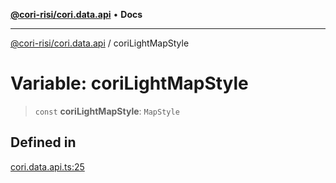 [**@cori-risi/cori.data.api**](../README.md) • **Docs**

***

[@cori-risi/cori.data.api](../globals.md) / coriLightMapStyle

# Variable: coriLightMapStyle

> `const` **coriLightMapStyle**: `MapStyle`

## Defined in

[cori.data.api.ts:25](https://github.com/ruralinnovation/cori.data.api/blob/80adf593f8bfd9aff308a3371065cef235bb23ba/lib/cori.data.api.ts#L25)
